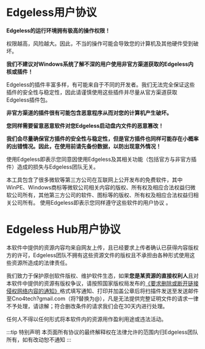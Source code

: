 # Edgeless用户协议

**Edgeless的运行环境拥有极高的操作权限！**

权限越高，风险越大。因此，不当的操作可能会导致您的计算机及其他硬件受到破坏。

**我们不建议对Windows系统了解不深的用户使用非官方渠道获取的Edgeless内核或插件！**

Edgeless的插件丰富多样，有可能来自于不同的开发者。我们无法完全保证这些插件的安全性与稳定性，因此请谨慎使用这些插件并尽量从官方渠道获取Edgeless插件包。

**非官方渠道的插件很有可能包含恶意程序从而对您的计算机产生破坏。**


**您同样需要留意恶意软件对您Edgeless启动盘内文件的恶意篡改！**

**我们会尽量确保官方插件的安全性与稳定性，但是官方插件也同样可能存在小概率的出错情况。因此，在使用前请先备份数据，以防出现意外情况！**

使用Edgeless即表示您同意因使用Edgeless及其相关功能（包括官方与非官方插件）造成的损失与Edgeless团队无关。

本工具包含了很多微软等第三方公司在互联网上公开发布的免费软件，其中WinPE、Windows商标等微软公司相关内容的版权、所有权及相应合法权益归微软公司所有，其他第三方公司的软件、图标等的版权、所有权及相应合法权益归相关公司所有。 使用Edgeless即表示您同样遵守这些软件的用户协议 。

# Edgeless Hub用户协议

本软件中提供的资源内容均来自网友上传，且已经要求上传者确认已获得内容版权方的许可，Edgeless团队不拥有这些资源文件的版权且不承担由各种形式使用这些资源所造成的法律责任。

我们致力于保护原创软件版权、维护软件生态，如果**您是某资源的直接权利人**且对本软件中提供的资源有版权争议，请按照国家版权局发布的[《要求删除或断开链接侵权网络内容的通知》](https://oss.wngamebox.cn/wp-content/uploads/2020/06/1591040820-5a7145742fd34514a32f8e749b63b8fa.pdf)格式填写通知、打印并加盖公章后将扫描件发送至发送邮件至Cno4tech?gmail.com（将?替换为@），凡是无法提供完整证明文件的请求一律不予处理，请谅解；符合删改条件的请求我们会在30天内进行处理。

任何人不得以任何形式将本软件内的资源用作盈利用途或违法活动。

:::tip 特别声明
本页面所有协议的最终解释权在法律允许的范围内归Edgeless团队所有，如有改动恕不通知
:::